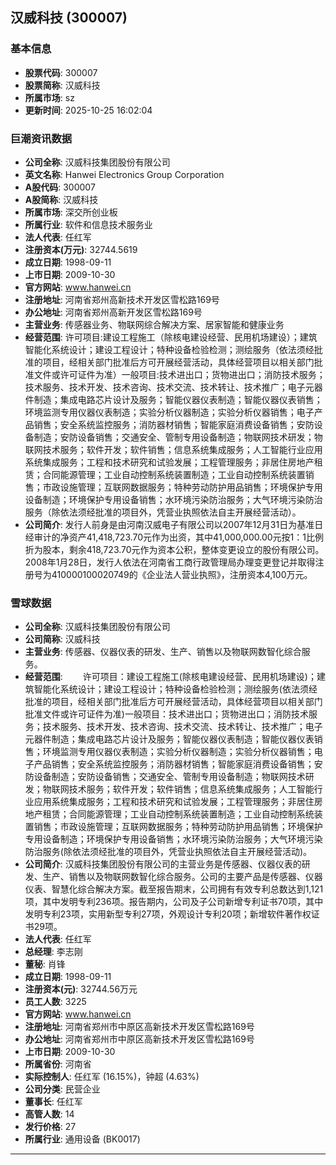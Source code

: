 ## 汉威科技 (300007)

### 基本信息

- **股票代码**: 300007
- **股票简称**: 汉威科技
- **所属市场**: sz
- **更新时间**: 2025-10-25 16:02:04

### 巨潮资讯数据

- **公司全称**: 汉威科技集团股份有限公司
- **英文名称**: Hanwei Electronics Group Corporation
- **A股代码**: 300007
- **A股简称**: 汉威科技
- **所属市场**: 深交所创业板
- **所属行业**: 软件和信息技术服务业
- **法人代表**: 任红军
- **注册资本(万元)**: 32744.5619
- **成立日期**: 1998-09-11
- **上市日期**: 2009-10-30
- **官方网站**: www.hanwei.cn
- **注册地址**: 河南省郑州高新技术开发区雪松路169号
- **办公地址**: 河南省郑州高新开发区雪松路169号
- **主营业务**: 传感器业务、物联网综合解决方案、居家智能和健康业务
- **经营范围**: 许可项目:建设工程施工（除核电建设经营、民用机场建设）；建筑智能化系统设计；建设工程设计；特种设备检验检测；测绘服务（依法须经批准的项目，经相关部门批准后方可开展经营活动，具体经营项目以相关部门批准文件或许可证件为准）一般项目:技术进出口；货物进出口；消防技术服务；技术服务、技术开发、技术咨询、技术交流、技术转让、技术推广；电子元器件制造；集成电路芯片设计及服务；智能仪器仪表制造；智能仪器仪表销售；环境监测专用仪器仪表制造；实验分析仪器制造；实验分析仪器销售；电子产品销售；安全系统监控服务；消防器材销售；智能家庭消费设备销售；安防设备制造；安防设备销售；交通安全、管制专用设备制造；物联网技术研发；物联网技术服务；软件开发；软件销售；信息系统集成服务；人工智能行业应用系统集成服务；工程和技术研究和试验发展；工程管理服务；非居住房地产租赁；合同能源管理；工业自动控制系统装置制造；工业自动控制系统装置销售；市政设施管理；互联网数据服务；特种劳动防护用品销售；环境保护专用设备制造；环境保护专用设备销售；水环境污染防治服务；大气环境污染防治服务（除依法须经批准的项目外，凭营业执照依法自主开展经营活动）。
- **公司简介**: 发行人前身是由河南汉威电子有限公司以2007年12月31日为基准日经审计的净资产41,418,723.70元作为出资，其中41,000,000.00元按1：1比例折为股本，剩余418,723.70元作为资本公积，整体变更设立的股份有限公司。2008年1月28日，发行人依法在河南省工商行政管理局办理变更登记并取得注册号为410000100020749的《企业法人营业执照》，注册资本4,100万元。

### 雪球数据

- **公司全称**: 汉威科技集团股份有限公司
- **公司简称**: 汉威科技
- **主营业务**: 传感器、仪器仪表的研发、生产、销售以及物联网数智化综合服务。
- **经营范围**: 　　许可项目：建设工程施工(除核电建设经营、民用机场建设)；建筑智能化系统设计；建设工程设计；特种设备检验检测；测绘服务(依法须经批准的项目，经相关部门批准后方可开展经营活动，具体经营项目以相关部门批准文件或许可证件为准)一般项目：技术进出口；货物进出口；消防技术服务；技术服务、技术开发、技术咨询、技术交流、技术转让、技术推广；电子元器件制造；集成电路芯片设计及服务；智能仪器仪表制造；智能仪器仪表销售；环境监测专用仪器仪表制造；实验分析仪器制造；实验分析仪器销售；电子产品销售；安全系统监控服务；消防器材销售；智能家庭消费设备销售；安防设备制造；安防设备销售；交通安全、管制专用设备制造；物联网技术研发；物联网技术服务；软件开发；软件销售；信息系统集成服务；人工智能行业应用系统集成服务；工程和技术研究和试验发展；工程管理服务；非居住房地产租赁；合同能源管理；工业自动控制系统装置制造；工业自动控制系统装置销售；市政设施管理；互联网数据服务；特种劳动防护用品销售；环境保护专用设备制造；环境保护专用设备销售；水环境污染防治服务；大气环境污染防治服务(除依法须经批准的项目外，凭营业执照依法自主开展经营活动)。
- **公司简介**: 汉威科技集团股份有限公司的主营业务是传感器、仪器仪表的研发、生产、销售以及物联网数智化综合服务。公司的主要产品是传感器、仪器仪表、智慧化综合解决方案。截至报告期末，公司拥有有效专利总数达到1,121项，其中发明专利236项。报告期内，公司及子公司新增专利证书70项，其中发明专利23项，实用新型专利27项，外观设计专利20项；新增软件著作权证书29项。
- **法人代表**: 任红军
- **总经理**: 李志刚
- **董秘**: 肖锋
- **成立日期**: 1998-09-11
- **注册资本(元)**: 32744.56万元
- **员工人数**: 3225
- **官方网站**: www.hanwei.cn
- **注册地址**: 河南省郑州市中原区高新技术开发区雪松路169号
- **办公地址**: 河南省郑州市中原区高新技术开发区雪松路169号
- **上市日期**: 2009-10-30
- **所属省份**: 河南省
- **实际控制人**: 任红军 (16.15%)，钟超 (4.63%)
- **公司分类**: 民营企业
- **董事长**: 任红军
- **高管人数**: 14
- **发行价格**: 27
- **所属行业**: 通用设备 (BK0017)

---